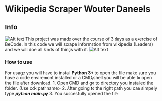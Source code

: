 # Wikipedia Scraper Wouter Daneels

 ## Info
 ![Alt text](https://duckduckgo.com/i/0cc93634.png "a title")
This project was made over the course of 3 days as a exercise of BeCode. In this code we will scrape information from wikipedia (Leaders) and we will doe all kinds of things with it. ![Alt text](https://duckduckgo.com/i/0cc93634.png "a title")



### How to use
For usage you will have to install **Python 3+** to open the file make sure you have a code enviremont installed or a CMD/shell you will be able to open the file after download.
     1. Open CMD and go to directory you installed the folder. (Use cd\<pathname> 
     2. After going to the right path you can simpely type ***python main.py***
     3. You succesfully opened the file
     
